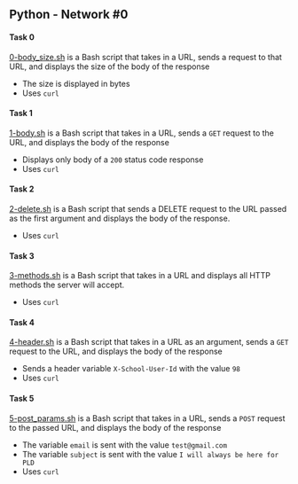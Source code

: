 ## Python - Network #0

#### Task 0
[0-body_size.sh](0-body_size.sh) is a Bash script that takes in a URL, sends a request to that URL, and displays the size of the body of the response
- The size is displayed in bytes
- Uses `curl`

#### Task 1
[1-body.sh](1-body.sh) is a Bash script that takes in a URL, sends a `GET` request to the URL, and displays the body of the response
- Displays only body of a `200` status code response
- Uses `curl`

#### Task 2
[2-delete.sh](2-delete.sh) is a Bash script that sends a DELETE request to the URL passed as the first argument and displays the body of the response.
- Uses `curl`

#### Task 3
[3-methods.sh](3-methods.sh) is a Bash script that takes in a URL and displays all HTTP methods the server will accept.
- Uses `curl`

#### Task 4
[4-header.sh](4-header.sh) is a Bash script that takes in a URL as an argument, sends a `GET` request to the URL, and displays the body of the response
- Sends a header variable `X-School-User-Id` with the value `98`
- Uses `curl`

#### Task 5
[5-post_params.sh](5-post_params.sh) is a Bash script that takes in a URL, sends a `POST` request to the passed URL, and displays the body of the response
- The variable `email` is sent with the value `test@gmail.com`
- The variable `subject` is sent with the value `I will always be here for PLD`
- Uses `curl`
